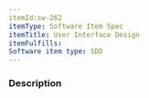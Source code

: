 ```yaml
---
itemId:sw-262
itemType: Software Item Spec
itemTitle: User Interface Design
itemFulfills: 
Software item type: SDD
---
```

### Description